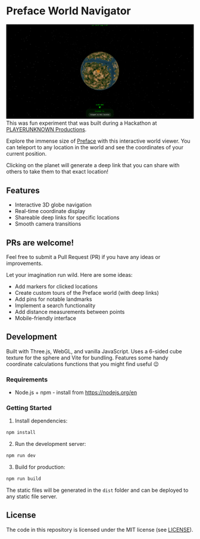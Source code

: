 # Preface World Navigator


![alt text](ui_preview.png)
This was fun experiment that was built during a Hackathon at [PLAYERUNKNOWN Productions](https://playerunknownproductions.net/).

Explore the immense size of [Preface](https://store.steampowered.com/app/2820060/Preface_Undiscovered_World/) with this interactive world viewer. You can teleport to any location in the world and see the coordinates of your current position.

Clicking on the planet will generate a deep link that you can share with others to take them to that exact location!

## Features

- Interactive 3D globe navigation
- Real-time coordinate display
- Shareable deep links for specific locations
- Smooth camera transitions

## PRs are welcome!

Feel free to submit a Pull Request (PR) if you have any ideas or improvements.

Let your imagination run wild. Here are some ideas:

- Add markers for clicked locations
- Create custom tours of the Preface world (with deep links)
- Add pins for notable landmarks
- Implement a search functionality
- Add distance measurements between points
- Mobile-friendly interface

## Development

Built with Three.js, WebGL, and vanilla JavaScript. Uses a 6-sided cube texture for the sphere and Vite for bundling. Features some handy coordinate calculations functions that you might find useful :wink:

### Requirements
- Node.js + npm - install from https://nodejs.org/en

### Getting Started

1. Install dependencies:
```bash
npm install
```

2. Run the development server:
```bash
npm run dev
```

3. Build for production:
```bash
npm run build
```

The static files will be generated in the `dist` folder and can be deployed to any static file server.

## License

The code in this repository is licensed under the MIT license (see [LICENSE](LICENSE)).
